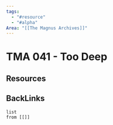 ```yaml
---
tags:
  - "#resource"
  - "#alpha"
Area: "[[The Magnus Archives]]"
---
```


# TMA 041 - Too Deep


## Resources


## BackLinks

```dataview
list
from [[]]
```


